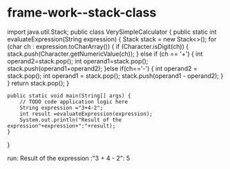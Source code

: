 # frame-work--stack-class
import java.util.Stack;
public class VerySimpleCalculator {
public static int evaluateExpression(String expression) {
Stack<Integer> stack = new Stack<>();
for (char ch : expression.toCharArray()) {
if (Character.isDigit(ch)) {
stack.push(Character.getNumericValue(ch));
} else if (ch == '+') {
  int operand2=stack.pop();
            int operand1=stack.pop();
            stack.push(operand1+operand2);
        }else if(ch=='-') {
            int operand2 = stack.pop();
            int operand1 = stack.pop();
            stack.push(operand1 - operand2);
        }
    }
   return stack.pop();
}
    


    public static void main(String[] args) {
        // TODO code application logic here
        String expression ="3+4-2";
        int result =evaluateExpression(expression);
        System.out.println("Result of the expression"+expression+":"+result);
    }
}

run:
Result of the expression :"3 + 4 - 2": 5
